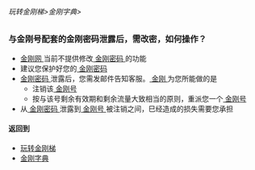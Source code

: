 ###### 玩转金刚梯>金刚字典>


### 与金刚号配套的金刚密码泄露后，需改密，如何操作？

- [ 金刚网 ]()当前不提供修改[ 金刚密码 ]()的功能
- 建议您保护好您的[ 金刚密码 ]()
- [ 金刚密码 ]()泄露后，您需发邮件告知客服。[ 金刚 ]()为您所能做的是
  - 注销该[ 金刚号 ]()
  - 按与该号剩余有效期和剩余流量大致相当的原则，重派您一个[ 金刚号 ]()
- 从[ 金刚密码 ]()泄露到[ 金刚号 ]()被注销之间，巳经造成的损失需要您承担



#### 返回到
- [玩转金刚梯](https://github.com/a2zitpro/web/blob/master/LadderFree/A.md)
- [金刚字典](https://github.com/a2zitpro/web/blob/master/LadderFree/kkDictionary/KKDictionary.md)



